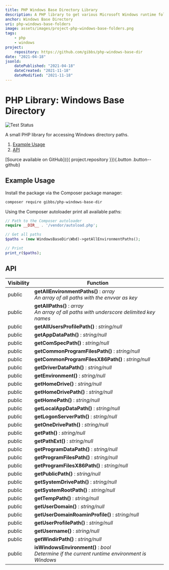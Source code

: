 ```yaml
---
title: PHP Windows Base Directory Library
description: A PHP library to get various Microsoft Windows runtime folder paths.
anchor: Windows Base Directory
uri: php-windows-base-folders
image: assets/images/project-php-windows-base-folders.png
tags:
    - php
    - windows
project:
    repository: https://github.com/gibbs/php-windows-base-dir
date: "2021-04-18"
jsonld:
    datePublished: "2021-04-18"
    dateCreated: "2021-11-18"
    dateModified: "2021-11-18"
---
```


# PHP Library: Windows Base Directory

![Test Status](https://github.com/gibbs/php-windows-base-dir/actions/workflows/test.yml/badge.svg)

A small PHP library for accessing Windows directory paths.

1. [Example Usage](#goto-example-usage)
2. [API](#goto-api)

[Source available on GitHub]({{ project.repository }}){.button .button--github}

## Example Usage

Install the package via the Composer package manager:

```bash
composer require gibbs/php-windows-base-dir
```

Using the Composer autoloader print all available paths:

```php
// Path to the Composer autoloader
require __DIR__ . '/vendor/autoload.php';

// Get all paths
$paths = (new WindowsBaseDir\Wbd)->getAllEnvironmentPaths();

// Print
print_r($paths);
```

## API

<table>
  <thead>
    <tr>
      <th scope="col">Visibility</th>
      <th scope="col">Function</th>
    </tr>
  </thead>
  <tbody>
    <tr>
      <td>public</td>
      <td>
        <strong>getAllEnvironmentPaths()</strong> : <em>array</em>
        <br>
        <em>An array of all paths with the envvar as key</em>
      </td>
    </tr>
    <tr>
      <td>public</td>
      <td>
        <strong>getAllPaths()</strong> : <em>array</em>
        <br>
        <em>An array of all paths with underscore delimited key names</em>
      </td>
    </tr>
    <tr>
      <td>public</td>
      <td>
        <strong>getAllUsersProfilePath()</strong> : <em>string/null</em>
      </td>
    </tr>
    <tr>
      <td>public</td>
      <td>
        <strong>getAppDataPath()</strong> : <em>string/null</em>
      </td>
    </tr>
    <tr>
      <td>public</td>
      <td>
        <strong>getComSpecPath()</strong> : <em>string/null</em>
      </td>
    </tr>
    <tr>
      <td>public</td>
      <td>
        <strong>getCommonProgramFilesPath()</strong> : <em>string/null</em>
      </td>
    </tr>
    <tr>
      <td>public</td>
      <td>
        <strong>getCommonProgramFilesX86Path()</strong> : <em>string/null</em>
      </td>
    </tr>
    <tr>
      <td>public</td>
      <td>
        <strong>getDriverDataPath()</strong> : <em>string/null</em>
      </td>
    </tr>
    <tr>
      <td>public</td>
      <td>
        <strong>getEnvironment()</strong> : <em>string/null</em>
      </td>
    </tr>
    <tr>
      <td>public</td>
      <td>
        <strong>getHomeDrive()</strong> : <em>string/null</em>
      </td>
    </tr>
    <tr>
      <td>public</td>
      <td>
        <strong>getHomeDrivePath()</strong> : <em>string/null</em>
      </td>
    </tr>
    <tr>
      <td>public</td>
      <td>
        <strong>getHomePath()</strong> : <em>string/null</em>
      </td>
    </tr>
    <tr>
      <td>public</td>
      <td>
        <strong>getLocalAppDataPath()</strong> : <em>string/null</em>
      </td>
    </tr>
    <tr>
      <td>public</td>
      <td>
        <strong>getLogonServerPath()</strong> : <em>string/null</em>
      </td>
    </tr>
    <tr>
      <td>public</td>
      <td>
        <strong>getOneDrivePath()</strong> : <em>string/null</em>
      </td>
    </tr>
    <tr>
      <td>public</td>
      <td>
        <strong>getPath()</strong> : <em>string/null</em>
      </td>
    </tr>
    <tr>
      <td>public</td>
      <td>
        <strong>getPathExt()</strong> : <em>string/null</em>
      </td>
    </tr>
    <tr>
      <td>public</td>
      <td>
        <strong>getProgramDataPath()</strong> : <em>string/null</em>
      </td>
    </tr>
    <tr>
      <td>public</td>
      <td>
        <strong>getProgramFilesPath()</strong> : <em>string/null</em>
      </td>
    </tr>
    <tr>
      <td>public</td>
      <td>
        <strong>getProgramFilesX86Path()</strong> : <em>string/null</em>
      </td>
    </tr>
    <tr>
      <td>public</td>
      <td>
        <strong>getPublicPath()</strong> : <em>string/null</em>
      </td>
    </tr>
    <tr>
      <td>public</td>
      <td>
        <strong>getSystemDrivePath()</strong> : <em>string/null</em>
      </td>
    </tr>
    <tr>
      <td>public</td>
      <td>
        <strong>getSystemRootPath()</strong> : <em>string/null</em>
      </td>
    </tr>
    <tr>
      <td>public</td>
      <td>
        <strong>getTempPath()</strong> : <em>string/null</em>
      </td>
    </tr>
    <tr>
      <td>public</td>
      <td>
        <strong>getUserDomain()</strong> : <em>string/null</em>
      </td>
    </tr>
    <tr>
      <td>public</td>
      <td>
        <strong>getUserDomainRoaminProfile()</strong> : <em>string/null</em>
      </td>
    </tr>
    <tr>
      <td>public</td>
      <td>
        <strong>getUserProfilePath()</strong> : <em>string/null</em>
      </td>
    </tr>
    <tr>
      <td>public</td>
      <td>
        <strong>getUsername()</strong> : <em>string/null</em>
      </td>
    </tr>
    <tr>
      <td>public</td>
      <td>
        <strong>getWindirPath()</strong> : <em>string/null</em>
      </td>
    </tr>
    <tr>
      <td>public</td>
      <td>
        <strong>isWindowsEnvironment()</strong> : <em>bool</em>
        <br>
        <em>Determine if the current runtime environment is Windows</em>
      </td>
    </tr>
  </tbody>
</table>
